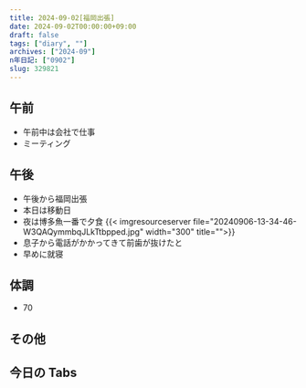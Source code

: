 ```yaml
---
title: 2024-09-02[福岡出張]
date: 2024-09-02T00:00:00+09:00
draft: false
tags: ["diary", ""]
archives: ["2024-09"]
n年日記: ["0902"]
slug: 329821
---
```


## 午前

- 午前中は会社で仕事
- ミーティング

## 午後

- 午後から福岡出張
- 本日は移動日
- 夜は博多魚一番で夕食
  {{< imgresourceserver file="20240906-13-34-46-W3QAQymmbqJLkTtbpped.jpg" width="300" title="">}}
- 息子から電話がかかってきて前歯が抜けたと
- 早めに就寝

## 体調

- 70

## その他

## 今日の Tabs

